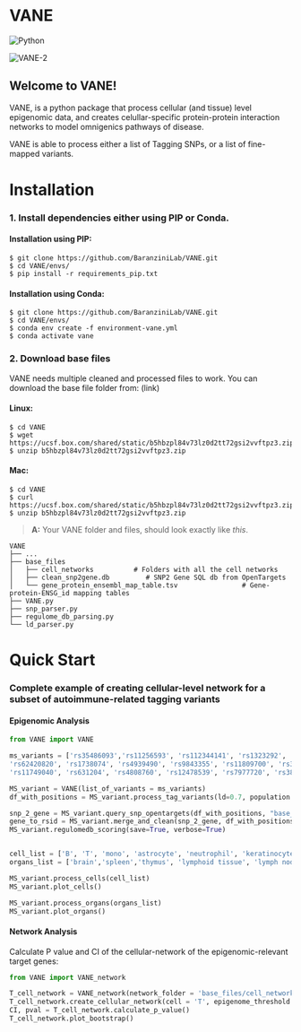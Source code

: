 # VANE
![Python](https://img.shields.io/badge/python-3670A0?style=for-the-badge&logo=python&logoColor=ffdd54)

![VANE-2](https://user-images.githubusercontent.com/75185329/227608114-a2cb2ba8-6245-4a26-a64e-7866ed66fa2e.png)

## Welcome to VANE!

VANE, is a python package that process cellular (and tissue) level epigenomic data, and creates celullar-specific protein-protein interaction networks to model omnigenics pathways of disease. 

VANE is able to process either a list of Tagging SNPs, or a list of fine-mapped variants. 

# Installation

### 1. Install dependencies either using PIP or Conda.

#### Installation using PIP:

```
$ git clone https://github.com/BaranziniLab/VANE.git
$ cd VANE/envs/
$ pip install -r requirements_pip.txt
```

#### Installation using Conda: 

```
$ git clone https://github.com/BaranziniLab/VANE.git
$ cd VANE/envs/
$ conda env create -f environment-vane.yml
$ conda activate vane
```

### 2. Download base files

VANE needs multiple cleaned and processed files to work. You can download the base file folder from: (link)

#### Linux:

```
$ cd VANE
$ wget https://ucsf.box.com/shared/static/b5hbzpl84v73lz0d2tt72gsi2vvftpz3.zip
$ unzip b5hbzpl84v73lz0d2tt72gsi2vvftpz3.zip
```
#### Mac:

```
$ cd VANE
$ curl https://ucsf.box.com/shared/static/b5hbzpl84v73lz0d2tt72gsi2vvftpz3.zip
$ unzip b5hbzpl84v73lz0d2tt72gsi2vvftpz3.zip
```


> **A:** Your VANE folder and files, should look exactly like *this*.

    VANE
    ├── ...
    ├── base_files                   
    │   ├── cell_networks          # Folders with all the cell networks
    │   ├── clean_snp2gene.db         # SNP2 Gene SQL db from OpenTargets
    │   └── gene_protein_ensembl_map_table.tsv                # Gene-protein-ENSG_id mapping tables
    ├── VANE.py
    ├── snp_parser.py
    ├── regulome_db_parsing.py
    └── ld_parser.py

# Quick Start

### Complete example of creating cellular-level network for a subset of autoimmune-related tagging variants

#### Epigenomic Analysis
```python
from VANE import VANE

ms_variants = ['rs35486093','rs11256593', 'rs112344141', 'rs1323292', 'rs72928038', 'rs78727559', 'rs1800693', 'rs10801908', 'rs6670198',
'rs62420820', 'rs1738074', 'rs4939490', 'rs9843355', 'rs11809700', 'rs35540610', 'rs1026916', 'rs1014486', 'rs6589706', 'rs11079784',
'rs11749040', 'rs631204', 'rs4808760', 'rs12478539', 'rs7977720', 'rs3809627', 'rs12365699', 'rs6032662', 'rs60600003', 'rs2546890', 'rs1465697']

MS_variant = VANE(list_of_variants = ms_variants)
df_with_positions = MS_variant.process_tag_variants(ld=0.7, population = "1000GENOMES:phase_3:CEU", verbose=False)

snp_2_gene = MS_variant.query_snp_opentargets(df_with_positions, "base_files/clean_snp2gene.db")
gene_to_rsid = MS_variant.merge_and_clean(snp_2_gene, df_with_positions)
MS_variant.regulomedb_scoring(save=True, verbose=True)


cell_list = ['B', 'T', 'mono', 'astrocyte', 'neutrophil', 'keratinocyte', 'melanocyte']
organs_list = ['brain','spleen','thymus', 'lymphoid tissue', 'lymph node', 'skin']

MS_variant.process_cells(cell_list)
MS_variant.plot_cells()

MS_variant.process_organs(organs_list)
MS_variant.plot_organs()

```
#### Network Analysis

Calculate P value and CI of the cellular-network of the epigenomic-relevant target genes:

```python
from VANE import VANE_network

T_cell_network = VANE_network(network_folder = 'base_files/cell_networks/', df_for_network=MS_variant.df_for_network)
T_cell_network.create_cellular_network(cell = 'T', epigenome_threshold = 0)
CI, pval = T_cell_network.calculate_p_value()
T_cell_network.plot_bootstrap()

```




